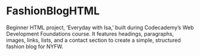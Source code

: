 # FashionBlogHTML
Beginner HTML project, ‘Everyday with Isa,’ built during Codecademy’s Web Development Foundations course. It features headings, paragraphs, images, links, lists, and a contact section to create a simple, structured fashion blog for NYFW.
